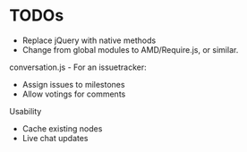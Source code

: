 # TODOs

- Replace jQuery with native methods
- Change from global modules to AMD/Require.js, or similar.

conversation.js - For an issuetracker:
- Assign issues to milestones
- Allow votings for comments

Usability
- Cache existing nodes
- Live chat updates